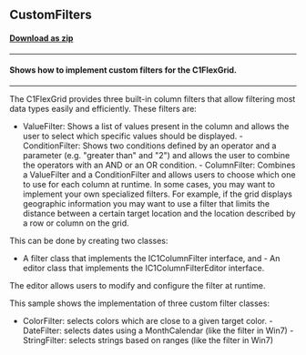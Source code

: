## CustomFilters
#### [Download as zip](https://grapecity.github.io/DownGit/#/home?url=https://github.com/GrapeCity/ComponentOne-WinForms-Samples/tree/master/NetFramework\FlexGrid\CS\CustomFilters)
____
#### Shows how to implement custom filters for the C1FlexGrid.
____
The C1FlexGrid provides three built-in column filters that allow filtering most data types easily and efficiently. These filters are: 

- ValueFilter: Shows a list of values present in the column and allows the user to select which specific values should be displayed.  - ConditionFilter: Shows two conditions defined by an operator and a parameter (e.g. "greater than" and "2") and allows the user to combine the operators with an AND or an OR condition.  - ColumnFilter: Combines a ValueFilter and a ConditionFilter and allows users to choose which one to use for each column at runtime.  In some cases, you may want to implement your own specialized filters. For example, if the grid displays geographic information you may want to use a filter that limits the distance between a certain target location and the location described by a row or column on the grid. 

This can be done by creating two classes: 

- A filter class that implements the IC1ColumnFilter interface, and - An editor class that implements the IC1ColumnFilterEditor interface. 

The editor allows users to modify and configure the filter at runtime. 

This sample shows the implementation of three custom filter classes: 

- ColorFilter:  selects colors which are close to a given target color. - DateFilter:   selects dates using a MonthCalendar (like the filter in Win7) - StringFilter: selects strings based on ranges (like the filter in Win7) 

